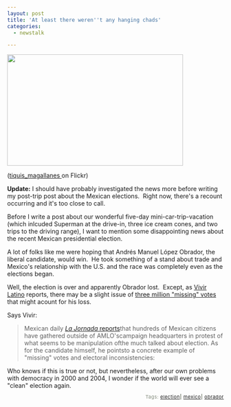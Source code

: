 ```yaml
---
layout: post
title: 'At least there weren''t any hanging chads'
categories:
  - newstalk

---
```


<img width="409" height="259" class="reflect" src="http://static.flickr.com/76/179914023_6614428a36.jpg?v=0" />

(<a href="http://flickr.com/photos/tiquis/">tiquis_magallanes </a>on Flickr)

<strong>Update:</strong> I should have probably investigated the news more before writing my post-trip post about the Mexican elections.  Right now, there's a recount occurring and it's too close to call. 

Before I write a post about our wonderful five-day mini-car-trip-vacation (which inlcuded Superman at the drive-in, three ice cream cones, and two trips to the driving range), I want to mention some disappointing news about the recent Mexican presidential election.

A lot of folks like me were hoping that Andrés Manuel López Obrador, the liberal candidate, would win.  He took something of a stand about trade and Mexico's relationship with the U.S. and the race was completely even as the elections began.

Well, the election is over and apparently Obrador lost.  Except, as <a href="http://vivirlatino.com/">Vivir Latino</a> reports, there may be a slight issue of <a href="http://vivirlatino.com/2006/07/04/mexican-elections-3-million-missing-votes.php">three million "missing" votes</a> that might acount for his loss.

Says Vivir:
<blockquote>Mexican daily <em><a href="http://www.jornada.unam.mx/2006/07/04/003n1pol.php">La Jornada</a></em><a href="http://www.jornada.unam.mx/2006/07/04/003n1pol.php"> reports</a>that hundreds of Mexican citizens have gathered outside of AMLO'scampaign headquarters in protest of what seems to be manipulation ofthe much talked about election. As for the candidate himself, he pointsto a concrete example of "missing" votes and electoral inconsistencies:</blockquote>Who knows if this is true or not, but nevertheless, after our own problems with democracy in 2000 and 2004, I wonder if the world will ever see a "clean" election again.<span style="font-size:10pt;">
</span>
<!-- technorati tags start --><p style="text-align:right;font-size:11px;letter-spacing:.05em;color:#808979;">Tags: <a href="http://www.technorati.com/tag/election" rel="tag">election</a><strong>|</strong> <a href="http://www.technorati.com/tag/mexico" rel="tag">mexico</a><strong>|</strong> <a href="http://www.technorati.com/tag/obrador" rel="tag">obrador</a></p><!-- technorati tags end -->
